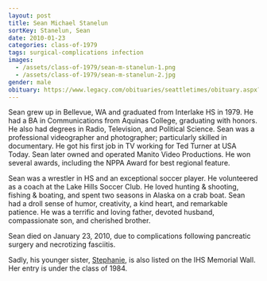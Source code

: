 ```yaml
---
layout: post
title: Sean Michael Stanelun
sortKey: Stanelun, Sean
date: 2010-01-23
categories: class-of-1979
tags: surgical-complications infection
images:
  - /assets/class-of-1979/sean-m-stanelun-1.png
  - /assets/class-of-1979/sean-m-stanelun-2.jpg
gender: male
obituary: https://www.legacy.com/obituaries/seattletimes/obituary.aspx?n=sean-michael-stanelun&pid=139433699
---
```

Sean grew up in Bellevue, WA and graduated from Interlake HS in 1979. He had a BA in Communications from Aquinas College, graduating with honors. He also had degrees in Radio, Television, and Political Science. Sean was a professional videographer and photographer; particularly skilled in documentary. He got his first job in TV working for Ted Turner at USA Today. Sean later owned and operated Manito Video Productions. He won several awards, including the NPPA Award for best regional feature.

Sean was a wrestler in HS and an exceptional soccer player. He volunteered as a coach at the Lake Hills Soccer Club. He loved hunting & shooting, fishing & boating, and spent two seasons in Alaska on a crab boat. Sean had a droll sense of humor, creativity, a kind heart, and remarkable patience. He was a terrific and loving father, devoted husband, compassionate son, and cherished brother.

Sean died on January 23, 2010, due to complications following pancreatic surgery and necrotizing fasciitis.

Sadly, his younger sister, [Stephanie](https://ihsmemorial.org/class-of-1984/stephanie-lee-stanelun/), is also listed on the IHS Memorial Wall. Her entry is under the class of 1984.